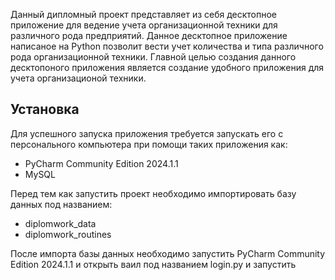Данный дипломный проект представляет из себя десктопное приложение для ведение учета организационной техники для различного рода предприятий. Данное десктопное приложение написаное на Python позволит вести учет количества и типа различного рода организационной техники. Главной целью создания данного десктопоного приложения является создание удобного приложения для учета организационой техники.

## Установка

Для успешного запуска приложения требуется запускать его с персонального компьютера при помощи таких приложения как: 
- PyCharm Community Edition 2024.1.1
- MySQL 

Перед тем как запустить проект необходимо импортировать базу данных под названием:
- diplomwork_data
- diplomwork_routines

После импорта базы данных необходимо запустить PyCharm Community Edition 2024.1.1 и открыть ваил под названием login.py и запустить
